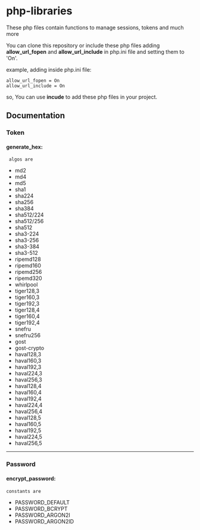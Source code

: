 # php-libraries
These php files contain functions to manage sessions, tokens and much more

You can clone this repository or include these php files adding <strong>allow_url_fopen</strong> and <strong>allow_url_include</strong> in php.ini file and setting them to 'On'.

example, adding inside php.ini file:
```
allow_url_fopen = On
allow_url_include = On
```
so, You can use <strong>incude</strong> to add these php files in your project.

## Documentation
### Token
#### generate_hex:
	 algos are
<ul>
    <li>md2</li>
    <li>md4</li>
    <li>md5</li>
    <li>sha1</li>
    <li>sha224</li>
    <li>sha256</li>
    <li>sha384</li>
    <li>sha512/224</li>
    <li>sha512/256</li>
    <li>sha512</li>
    <li>sha3-224</li>
    <li>sha3-256</li>
    <li>sha3-384</li>
    <li>sha3-512</li>
    <li>ripemd128</li>
    <li>ripemd160</li>
    <li>ripemd256</li>
    <li>ripemd320</li>
    <li>whirlpool</li>
    <li>tiger128,3</li>
    <li>tiger160,3</li>
    <li>tiger192,3</li>
    <li>tiger128,4</li>
    <li>tiger160,4</li>
    <li>tiger192,4</li>
    <li>snefru</li>
    <li>snefru256</li>
    <li>gost</li>
    <li>gost-crypto</li>
    <li>haval128,3</li>
    <li>haval160,3</li>
    <li>haval192,3</li>
    <li>haval224,3</li>
    <li>haval256,3</li>
    <li>haval128,4</li>
    <li>haval160,4</li>
    <li>haval192,4</li>
    <li>haval224,4</li>
    <li>haval256,4</li>
    <li>haval128,5</li>
    <li>haval160,5</li>
    <li>haval192,5</li>
    <li>haval224,5</li>
    <li>haval256,5</li>
</ul>
<hr />

### Password
#### encrypt_password:
	constants are
<ul>
<li>PASSWORD_DEFAULT</li>
<li>PASSWORD_BCRYPT</li>
<li>PASSWORD_ARGON2I</li>
<li>PASSWORD_ARGON2ID</li>
</ul>

